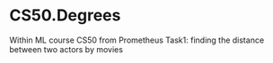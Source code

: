 # CS50.Degrees
Within ML course CS50 from Prometheus Task1: finding the distance between two actors by movies
